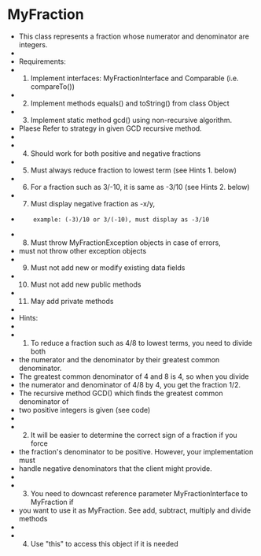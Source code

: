 # MyFraction

 * This class represents a fraction whose numerator and denominator are integers.
 *
 * Requirements:
 * 1. Implement interfaces: MyFractionInterface and Comparable (i.e. compareTo())
 * 2. Implement methods equals() and toString() from class Object
 * 3. Implement static method gcd() using non-recursive algorithm. 
 *    Plaese Refer to strategy in given GCD recursive method.
 *
 * 4. Should work for both positive and negative fractions
 * 5. Must always reduce fraction to lowest term (see Hints 1. below)
 * 6. For a fraction such as 3/-10, it is same as -3/10 (see Hints 2. below)
 * 7. Must display negative fraction as -x/y,
 *         example: (-3)/10 or 3/(-10), must display as -3/10
 * 8. Must throw MyFractionException objects in case of errors, 
 *    must not throw other exception objects
 * 9. Must not add new or modify existing data fields
 * 10. Must not add new public methods
 * 11. May add private methods
 *
 * Hints:
 *
 * 1. To reduce a fraction such as 4/8 to lowest terms, you need to divide both
 *    the numerator and the denominator by their greatest common denominator.
 *    The greatest common denominator of 4 and 8 is 4, so when you divide
 *    the numerator and denominator of 4/8 by 4, you get the fraction 1/2.
 *    The recursive method GCD() which finds the greatest common denominator of
 *    two positive integers is given (see code)
 *       
 * 2. It will be easier to determine the correct sign of a fraction if you force
 *    the fraction's denominator to be positive. However, your implementation must 
 *    handle negative denominators that the client might provide.
 *           
 * 3. You need to downcast reference parameter MyFractionInterface to MyFraction if  
 *    you want to use it as MyFraction. See add, subtract, multiply and divide methods
 *
 * 4. Use "this" to access this object if it is needed